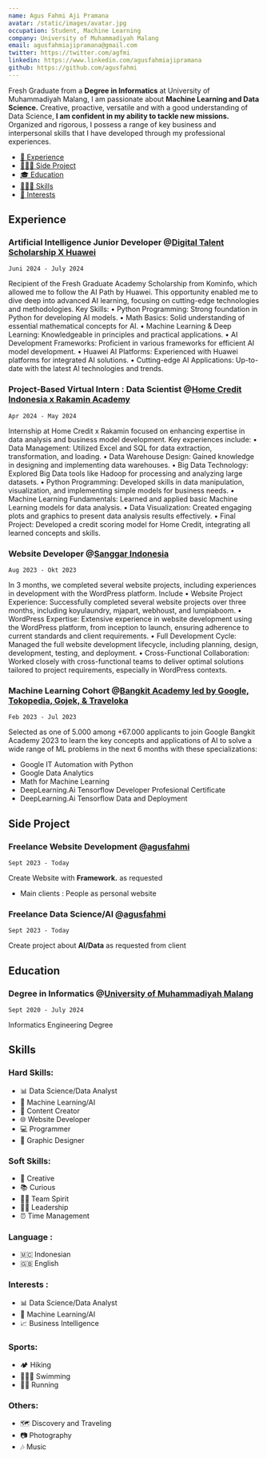```yaml
---
name: Agus Fahmi Aji Pramana
avatar: /static/images/avatar.jpg
occupation: Student, Machine Learning 
company: University of Muhammadiyah Malang
email: agusfahmiajipramana@gmail.com
twitter: https://twitter.com/agfmi
linkedin: https://www.linkedin.com/agusfahmiajipramana
github: https://github.com/agusfahmi
---
```


Fresh Graduate from a **Degree in Informatics** at University of Muhammadiyah Malang, I am passionate about **Machine Learning and Data Science.** Creative, proactive, versatile and with a good understanding of Data Science, **I am confident in my ability to tackle new missions.** Organized and rigorous, I possess a range of key business and interpersonal skills that I have developed through my professional experiences.

- [💼 Experience](#experience)
- [🧑🏻‍💻 Side Project](#side-project)
- [🎓 Education](#education)
- [🤹🏼‍♂️ Skills](#skills)
- [🏐 Interests](#interests)

## Experience

### Artificial Intelligence Junior Developer @**[Digital Talent Scholarship X Huawei](https://www.huawei.com/en/)**

`Juni 2024 - July 2024`

Recipient of the Fresh Graduate Academy Scholarship from Kominfo, which allowed me to follow the AI Path by Huawei. This opportunity enabled me to dive deep into advanced AI learning, focusing on cutting-edge technologies and methodologies. Key Skills:
• Python Programming: Strong foundation in Python for developing AI models.
• Math Basics: Solid understanding of essential mathematical concepts for AI.
• Machine Learning & Deep Learning: Knowledgeable in principles and practical applications.
• AI Development Frameworks: Proficient in various frameworks for efficient AI model development.
• Huawei AI Platforms: Experienced with Huawei platforms for integrated AI solutions.
• Cutting-edge AI Applications: Up-to-date with the latest AI technologies and trends.


### Project-Based Virtual Intern : Data Scientist @**[Home Credit Indonesia x Rakamin Academy](https://homecredit.co.id)**

`Apr 2024 - May 2024`

Internship at Home Credit x Rakamin focused on enhancing expertise in data analysis and business model development. Key experiences include:
• Data Management: Utilized Excel and SQL for data extraction, transformation, and loading.
• Data Warehouse Design: Gained knowledge in designing and implementing data warehouses.
• Big Data Technology: Explored Big Data tools like Hadoop for processing and analyzing large datasets.
• Python Programming: Developed skills in data manipulation, visualization, and implementing simple models for business needs.
• Machine Learning Fundamentals: Learned and applied basic Machine Learning models for data analysis.
• Data Visualization: Created engaging plots and graphics to present data analysis results effectively.
• Final Project: Developed a credit scoring model for Home Credit, integrating all learned concepts and skills.

### Website Developer @**[Sanggar Indonesia](https://digima.co.id)**

`Aug 2023 - Okt 2023`

In 3 months, we completed several website projects, including experiences in development with the WordPress platform. Include 
• Website Project Experience: Successfully completed several website projects over three months, including koyulaundry, mjapart, webhoust, and lumpiaboom.
• WordPress Expertise: Extensive experience in website development using the WordPress platform, from inception to launch, ensuring adherence to current standards and client requirements.
• Full Development Cycle: Managed the full website development lifecycle, including planning, design, development, testing, and deployment.
• Cross-Functional Collaboration: Worked closely with cross-functional teams to deliver optimal solutions tailored to project requirements, especially in WordPress contexts.

### Machine Learning Cohort @[Bangkit Academy led by Google, Tokopedia, Gojek, & Traveloka](https://microsoft.net)

`Feb 2023 - Jul 2023`

Selected as one of 5.000 among +67.000 applicants to join Google Bangkit Academy 2023 to learn the key concepts and applications of AI to solve a wide range of ML problems in the next 6 months with these specializations:
- Google IT Automation with Python
- Google Data Analytics
- Math for Machine Learning
- DeepLearning.Ai Tensorflow Developer Profesional Certificate
- DeepLearning.Ai Tensorflow Data and Deployment 



## Side Project

### Freelance Website Development @[agusfahmi](https://agusfahmiajipramana.my.id)

`Sept 2023 - Today`

Create Website with **Framework.** as requested

- Main clients : People as personal website

### Freelance Data Science/AI  @[agusfahmi](https://agusfahmiajipramana.my.id)

`Sept 2023 - Today`

Create project about **AI/Data** as requested from client


## Education

### Degree in Informatics @[University of Muhammadiyah Malang](https://www.umm.ac.id)

`Sept 2020 - July 2024`

Informatics Engineering Degree

## Skills

### Hard Skills:

- 📊 Data Science/Data Analyst
- 🧠 Machine Learning/AI
- 📱 Content Creator
- 🌐 Website Developer
- 💻 Programmer
- 🎨 Graphic Designer

### Soft Skills:

- 🎨 Creative
- 📚 Curious
- 🤝🏼 Team Spirit
- 🙍‍♂️ Leadership
- ⏰ Time Management

### Language :

- 🇲🇨 Indonesian 
- 🇬🇧 English

### Interests :

- 📊 Data Science/Data Analyst
- 🧠 Machine Learning/AI
- 📈 Business Intelligence

### Sports:

- 🏕 Hiking 
- 🏊🏼‍♂️ Swimming
- 🏃‍♂️ Running

### Others:

- 🗺️ Discovery and Traveling
- 📷 Photography
- 🎶 Music
